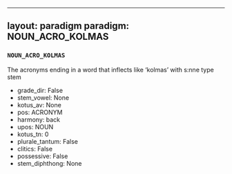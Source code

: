 
---
layout: paradigm
paradigm: NOUN_ACRO_KOLMAS
---
### ` NOUN_ACRO_KOLMAS `

The acronyms ending in a word that inflects like ‘kolmas’ with s:nne type stem
* grade_dir: False
* stem_vowel: None
* kotus_av: None
* pos: ACRONYM
* harmony: back
* upos: NOUN
* kotus_tn: 0
* plurale_tantum: False
* clitics: False
* possessive: False
* stem_diphthong: None
